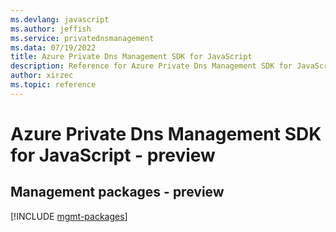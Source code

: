 ```yaml
---
ms.devlang: javascript
ms.author: jeffish
ms.service: privatednsmanagement
ms.data: 07/19/2022
title: Azure Private Dns Management SDK for JavaScript
description: Reference for Azure Private Dns Management SDK for JavaScript
author: xirzec
ms.topic: reference
---
```

# Azure Private Dns Management SDK for JavaScript - preview

## Management packages - preview
[!INCLUDE [mgmt-packages](private-dns-management-mgmt-index.md)]
